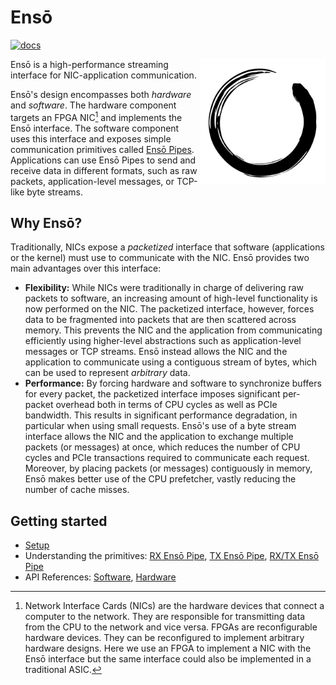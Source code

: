 # Ensō

[![docs](https://github.com/crossroadsfpga/enso/actions/workflows/docs.yml/badge.svg)](https://github.com/crossroadsfpga/enso/actions/workflows/docs.yml)

<picture>
  <source media="(prefers-color-scheme: dark)" srcset="./docs/assets/enso-white.svg">
  <img align="right" width="200" alt="Enso" src="./docs/assets/enso-black.svg">
</picture>

Ensō is a high-performance streaming interface for NIC-application communication.

Ensō's design encompasses both *hardware* and *software*. The hardware component targets an FPGA NIC[^1] and implements the Ensō interface. The software component uses this interface and exposes simple communication primitives called [Ensō Pipes](https://crossroadsfpga.github.io/enso/primitives/rx_enso_pipe/). Applications can use Ensō Pipes to send and receive data in different formats, such as raw packets, application-level messages, or TCP-like byte streams.

[^1]: Network Interface Cards (NICs) are the hardware devices that connect a computer to the network. They are responsible for transmitting data from the CPU to the network and vice versa. FPGAs are reconfigurable hardware devices. They can be reconfigured to implement arbitrary hardware designs. Here we use an FPGA to implement a NIC with the Ensō interface but the same interface could also be implemented in a traditional ASIC.


## Why Ensō?

Traditionally, NICs expose a *packetized* interface that software (applications or the kernel) must use to communicate with the NIC. Ensō provides two main advantages over this interface:

- **Flexibility:** While NICs were traditionally in charge of delivering raw packets to software, an increasing amount of high-level functionality is now performed on the NIC. The packetized interface, however, forces data to be fragmented into packets that are then scattered across memory. This prevents the NIC and the application from communicating efficiently using higher-level abstractions such as application-level messages or TCP streams. Ensō instead allows the NIC and the application to communicate using a contiguous stream of bytes, which can be used to represent *arbitrary* data.
- **Performance:** By forcing hardware and software to synchronize buffers for every packet, the packetized interface imposes significant per-packet overhead both in terms of CPU cycles as well as PCIe bandwidth. This results in significant performance degradation, in particular when using small requests. Ensō's use of a byte stream interface allows the NIC and the application to exchange multiple packets (or messages) at once, which reduces the number of CPU cycles and PCIe transactions required to communicate each request. Moreover, by placing packets (or messages) contiguously in memory, Ensō makes better use of the CPU prefetcher, vastly reducing the number of cache misses.


## Getting started

- [Setup](https://crossroadsfpga.github.io/enso/getting_started/)
- Understanding the primitives: [RX Ensō Pipe](https://crossroadsfpga.github.io/enso/primitives/rx_enso_pipe/), [TX Ensō Pipe](https://crossroadsfpga.github.io/enso/primitives/tx_enso_pipe/), [RX/TX Ensō Pipe](https://crossroadsfpga.github.io/enso/primitives/rx_tx_enso_pipe/)
- API References: [Software](https://crossroadsfpga.github.io/enso/software/), [Hardware](https://crossroadsfpga.github.io/enso/hardware/)

